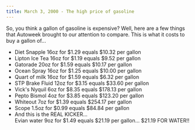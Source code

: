 ```yaml
---
title: March 3, 2000 - The high price of gasoline
---
```

So, you think a gallon of gasoline is expensive? Well, here are a few things that Autoweek brought to our attention to compare. This is what it costs to buy a gallon of...

- Diet Snapple 16oz for $1.29 equals $10.32 per gallon
- Lipton Ice Tea 16oz for $1.19 equals $9.52 per gallon
- Gatorade 20oz for $1.59 equals $10.17 per gallon
- Ocean Spray 16oz for $1.25 equals $10.00 per gallon
- Quart of milk 16oz for $1.59 equals $6.32 per gallon
- STP Brake Fluid 12oz for $3.15 equals $33.60 per gallon
- Vick's Nyquil 6oz for $8.35 equals $178.13 per gallon
- Pepto Bismol 4oz for $3.85 equals $123.20 per gallon
- Whiteout 7oz for $1.39 equals $254.17 per gallon
- Scope 1.5oz for $0.99 equals $84.84 per gallon
- And this is the REAL KICKER...\
Evian water 9oz for $1.49 equals $21.19 per gallon... $21.19 FOR WATER!!